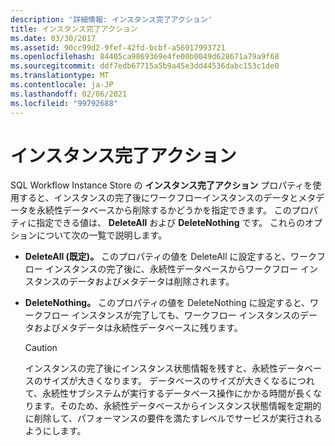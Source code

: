 ```yaml
---
description: '詳細情報: インスタンス完了アクション'
title: インスタンス完了アクション
ms.date: 03/30/2017
ms.assetid: 90cc99d2-9fef-42fd-bcbf-a56917993721
ms.openlocfilehash: 84405ca9869369e4fe00b0049d628671a79a9f68
ms.sourcegitcommit: ddf7edb67715a5b9a45e3dd44536dabc153c1de0
ms.translationtype: MT
ms.contentlocale: ja-JP
ms.lasthandoff: 02/06/2021
ms.locfileid: "99792688"
---
```

# <a name="instance-completion-action"></a>インスタンス完了アクション

SQL Workflow Instance Store の **インスタンス完了アクション** プロパティを使用すると、インスタンスの完了後にワークフローインスタンスのデータとメタデータを永続性データベースから削除するかどうかを指定できます。 このプロパティに指定できる値は、 **DeleteAll** および **DeleteNothing** です。 これらのオプションについて次の一覧で説明します。

- **DeleteAll (既定)。** このプロパティの値を DeleteAll に設定すると、ワークフロー インスタンスの完了後に、永続性データベースからワークフロー インスタンスのデータおよびメタデータは削除されます。

- **DeleteNothing。** このプロパティの値を DeleteNothing に設定すると、ワークフロー インスタンスが完了しても、ワークフロー インスタンスのデータおよびメタデータは永続性データベースに残ります。

  > [!CAUTION]
  > インスタンスの完了後にインスタンス状態情報を残すと、永続性データベースのサイズが大きくなります。 データベースのサイズが大きくなるにつれて、永続性サブシステムが実行するデータベース操作にかかる時間が長くなります。そのため、永続性データベースからインスタンス状態情報を定期的に削除して、パフォーマンスの要件を満たすレベルでサービスが実行されるようにします。
